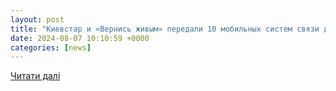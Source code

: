 ```yaml
---
layout: post
title: "Киевстар и «Вернись живым» передали 10 мобильных систем связи для ПвК «Юг»"
date: 2024-08-07 10:10:59 +0000
categories: [news]
---
```


[Читати далі](https://www.unian.net/society/kievstar-i-vernis-zhivym-peredali-10-mobilnyh-sistem-svyazi-dlya-pvk-yug-12720453.html)
